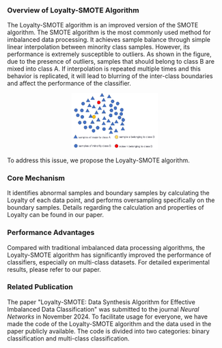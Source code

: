 
### Overview of Loyalty-SMOTE Algorithm  
The Loyalty-SMOTE algorithm is an improved version of the SMOTE algorithm.  The SMOTE algorithm is the most commonly used method for imbalanced data processing. It achieves sample balance through simple linear interpolation between minority class samples. However, its performance is extremely susceptible to outliers. As shown in the figure, due to the presence of outliers, samples that should belong to class B are mixed into class A. If interpolation is repeated multiple times and this behavior is replicated, it will lead to blurring of the inter-class boundaries and affect the performance of the classifier.

<p align="center">
  <img src="Picture/fig.1.png" alt="SMOTE algorithm disturbed by outliers" width="40%" />
</p>

To address this issue, we propose the Loyalty-SMOTE algorithm.

### Core Mechanism  
It identifies abnormal samples and boundary samples by calculating the Loyalty of each data point, and performs oversampling specifically on the boundary samples. Details regarding the calculation and properties of Loyalty can be found in our paper.  

### Performance Advantages  
Compared with traditional imbalanced data processing algorithms, the Loyalty-SMOTE algorithm has significantly improved the performance of classifiers, especially on multi-class datasets. For detailed experimental results, please refer to our paper.

### Related Publication  
The paper "Loyalty-SMOTE: Data Synthesis Algorithm for Effective Imbalanced Data Classification" was submitted to the journal *Neural Networks* in November 2024. To facilitate usage for everyone, we have made the code of the Loyalty-SMOTE algorithm and the data used in the paper publicly available. The code is divided into two categories: binary classification and multi-class classification.


